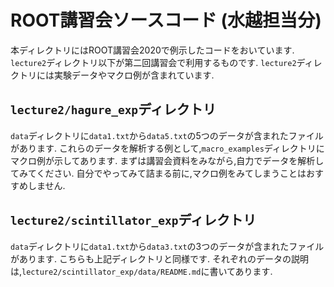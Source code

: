 # ROOT講習会ソースコード (水越担当分)

本ディレクトリにはROOT講習会2020で例示したコードをおいています.
`lecture2`ディレクトリ以下が第二回講習会で利用するものです.
`lecture2`ディレクトリには実験データやマクロ例が含まれています.

## `lecture2/hagure_exp`ディレクトリ
`data`ディレクトリに`data1.txt`から`data5.txt`の5つのデータが含まれたファイルがあります.
これらのデータを解析する例として,`macro_examples`ディレクトリにマクロ例が示してあります.
まずは講習会資料をみながら,自力でデータを解析してみてください.
自分でやってみて詰まる前に,マクロ例をみてしまうことはおすすめしません.

## `lecture2/scintillator_exp`ディレクトリ
`data`ディレクトリに`data1.txt`から`data3.txt`の3つのデータが含まれたファイルがあります.
こちらも上記ディレクトリと同様です.
それぞれのデータの説明は,`lecture2/scintillator_exp/data/README.md`に書いてあります.
